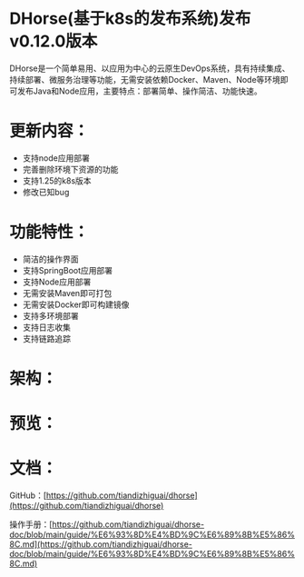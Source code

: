# DHorse(基于k8s的发布系统)发布v0.12.0版本

DHorse是一个简单易用、以应用为中心的云原生DevOps系统，具有持续集成、持续部署、微服务治理等功能，无需安装依赖Docker、Maven、Node等环境即可发布Java和Node应用，主要特点：部署简单、操作简洁、功能快速。

# 更新内容：
* 支持node应用部署
* 完善删除环境下资源的功能
* 支持1.25的k8s版本
* 修改已知bug

# 功能特性：
* 简洁的操作界面
* 支持SpringBoot应用部署
* 支持Node应用部署
* 无需安装Maven即可打包
* 无需安装Docker即可构建镜像
* 支持多环境部署
* 支持日志收集
* 支持链路追踪

# 架构：


# 预览：


# 文档：

GitHub：[https://github.com/tiandizhiguai/dhorse](https://github.com/tiandizhiguai/dhorse)

操作手册：[https://github.com/tiandizhiguai/dhorse-doc/blob/main/guide/%E6%93%8D%E4%BD%9C%E6%89%8B%E5%86%8C.md](https://github.com/tiandizhiguai/dhorse-doc/blob/main/guide/%E6%93%8D%E4%BD%9C%E6%89%8B%E5%86%8C.md)